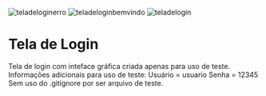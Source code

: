![teladeloginerro](https://user-images.githubusercontent.com/95556847/156863346-4a806705-0e0a-49c4-a8cc-c68111da8e64.png)
![teladeloginbemvindo](https://user-images.githubusercontent.com/95556847/156863353-0ec70fee-1e76-40d4-9ebd-98d8109309b6.png)
![teladelogin](https://user-images.githubusercontent.com/95556847/156863241-848f92ae-f00a-42f9-9028-8675122d96ef.png)
# Tela de Login
Tela de login com inteface gráfica criada apenas para uso de teste.
Informações adicionais para uso de teste:
Usuário = usuario
Senha = 12345
Sem uso do .gitignore por ser arquivo de teste.
